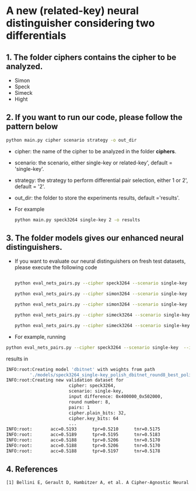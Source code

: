 # A new (related-key) neural distinguisher considering two differentials
## 1. The folder **ciphers** contains the cipher to be analyzed.

- Simon
- Speck
- Simeck
- Hight


## 2. If you want to run our code, please follow the pattern below
```bash
python main.py cipher scenario strategy -o out_dir
```
- cipher: the name of the cipher to be analyzed in the folder **ciphers**.

- scenario: the scenario, either single-key or related-key', default = 'single-key'. 
- strategy: the strategy to perform differential pair selection, either 1 or 2', default = '2'. 
- out_dir: the folder to store the experiments results, default ='results'.
  
- For example
    ```bash
    python main.py speck3264 single-key 2 -o results
    ```

## 3. The folder **models** gives our enhanced neural distinguishers.

-   If you want to evaluate our neural distinguishers on fresh test datasets, please execute the following code
    ```bash

    python eval_nets_pairs.py --cipher speck3264 --scenario single-key  --input_difference 0x400000_0x502000 --round_number 8 --model_path ./models/speck3264_single-key_polish_dbitnet_round8_best_polish2.h5  --pairs 1

    python eval_nets_pairs.py --cipher simon3264 --scenario single-key  --input_difference 0x400_0x100 --round_number 11 --model_path ./models/simon3264_single-key_polish_dbitnet_round11_best_polish2.h5  --pairs 1

    python eval_nets_pairs.py --cipher simon3264 --scenario single-key  --input_difference 0x40_0x100 --round_number 12 --model_path ./models/simon3264_single-key_polish_dbitnet_round12_best_polish2.h5  --pairs 1

    python eval_nets_pairs.py --cipher simeck3264 --scenario single-key  --input_difference 0x4000_0x8000 --round_number 11 --model_path ./models/simeck3264_single-key_polish_dbitnet_round11_best_polish2.h5  --pairs 1

    python eval_nets_pairs.py --cipher simeck3264 --scenario single-key  --input_difference 0x4000_0x2000 --round_number 12 --model_path ./models/simeck3264_single-key_polish_dbitnet_round12_best_polish2.h5  --pairs 1

    ```

- For example, running 
```bash
python eval_nets_pairs.py --cipher speck3264 --scenario single-key  --input_difference 0x400000_0x502000 --round_number 8 --model_path ./models/speck3264_single-key_polish_dbitnet_round8_best_polish2.h5  --pairs 1
```
results in
```bash
INFO:root:Creating model 'dbitnet' with weights from path 
         './models/speck3264_single-key_polish_dbitnet_round8_best_polish2.h5'...
INFO:root:Creating new validation dataset for 
                        cipher: speck3264,
                        scenario: single-key,
                        input difference: 0x400000_0x502000,
                        round number: 8,
                        pairs: 1
                        cipher.plain_bits: 32,
                        cipher.key_bits: 64
                        ...
INFO:root:       acc=0.5193      tpr=0.5210      tnr=0.5175
INFO:root:       acc=0.5189      tpr=0.5195      tnr=0.5183
INFO:root:       acc=0.5188      tpr=0.5206      tnr=0.5170
INFO:root:       acc=0.5188      tpr=0.5206      tnr=0.5170
INFO:root:       acc=0.5188      tpr=0.5197      tnr=0.5178

```
## 4. References
```bash
[1] Bellini E, Gerault D, Hambitzer A, et al. A Cipher-Agnostic Neural Training Pipeline with Automated Finding of Good Input Differences[J]. Cryptology ePrint Archive, 2022. https://github.com/Crypto-TII/AutoND

```
